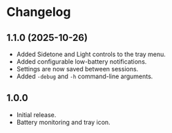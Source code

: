# Changelog

## 1.1.0 (2025-10-26)
- Added Sidetone and Light controls to the tray menu.
- Added configurable low-battery notifications.
- Settings are now saved between sessions.
- Added `-debug` and `-h` command-line arguments.

## 1.0.0 
- Initial release.
- Battery monitoring and tray icon.

